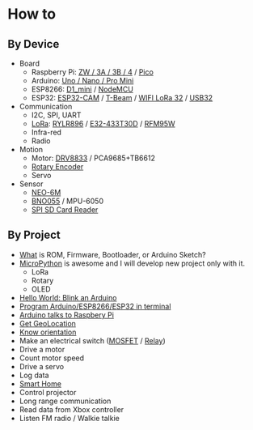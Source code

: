 # How to
## By Device
* Board
  * Raspberry Pi: [ZW / 3A / 3B / 4](Board/Raspberry_Pi) / [Pico](Board/Raspberry_Pi/Pico.md)
  * Arduino: [Uno / Nano / Pro Mini](Board/Arduino)
  * ESP8266: [D1_mini](Board/Espressif/ESP8266/D1_Mini) / [NodeMCU](Board/Espressif/ESP8266/NodeMCU)
  * ESP32: [ESP32-CAM](Board/Espressif/ESP32/ESP32S_Cam) / [T-Beam](Board/Espressif/ESP32/T-Beam) / [WIFI LoRa 32](Board/Espressif/ESP32/WIFI_LoRa_32) / [USB32](Board/Espressif/ESP32/USB32/)
* Communication
  * I2C, SPI, UART
  * [LoRa](Comm/LoRa): [RYLR896](Comm/LoRa/REYAX) / [E32-433T30D](Comm/LoRa/EByte) / [RFM95W](Comm/LoRa/Adafruit)
  * Infra-red
  * Radio
* Motion
  * Motor: [DRV8833](Motion/DRV8833.md) / PCA9685+TB6612
  * [Rotary Encoder](Motion/Rotary_Encoder)
  * Servo
* Sensor
  * [NEO-6M](Sensor/NEO-6M)
  * [BNO055](Sensor/BNO055) / MPU-6050
  * [SPI SD Card Reader](Sensor/SD_Card)

## By Project
* [What](MicroPython#add-micropython-to-esp32) is ROM, Firmware, Bootloader, or Arduino Sketch?
* [MicroPython](MicroPython) is awesome and I will develop new project only with it. 
  * LoRa
  * Rotary
  * OLED
* [Hello World: Blink an Arduino](Board/Arduino#get-started)
* [Program Arduino/ESP8266/ESP32 in terminal](Board/Arduino/Arduino_CLI.md)
* [Arduino talks to Raspbery Pi](Board/Arduino#talk-to-raspberry-pi)
* [Get GeoLocation](Sensor/NEO-6M)
* [Know orientation](Sensor/BNO055)
* Make an electrical switch ([MOSFET](Board/Espressif/ESP8266/D1_Mini/light_mosfet/) / [Relay](Board/Espressif/ESP8266/D1_Mini/hdmi_relay/))
* Drive a motor
* Count motor speed
* Drive a servo
* Log data
* [Smart Home](Board/Espressif/ESP8266/D1_Mini/smart_home)
* Control projector
* Long range communication
* Read data from Xbox controller
* Listen FM radio / Walkie talkie
